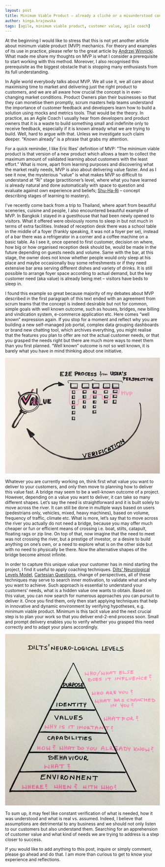 ```yaml
---
layout: post
title: Minimum Viable Product – already a cliché or a misunderstood concept?
author: kinga.krajewska
tags: [agile, minimum viable product, customer value, agile coach]
---
```


At the beginning I would like to stress that this is not yet another article about minimum viable product (MVP) mechanics. For theory and examples of its use in practice, please refer to the great article by [Andrzej Winnicki](http://allegro.tech/2015/01/story-about-delivering-products-part2.html). What made me share my thoughts on MVP is what I consider a prerequisite to start working with this method. Moreover, I also recognised this prerequisite as the biggest obstacle that is stopping many enthusiasts from its full understanding. 

In Agile world everybody talks about MVP. We all use it, we all care about maximising time to market and delivering just the right product to customers, and we are all aware how crucial the concept is in ever-changing market conditions.  Product Owners plan their businesses so that they can monetise them promptly, scrum masters help teams understand the importance of customer feedback and developers learn how to build a solution using mocks and metrics tools. That would be the theory. In practice, as an Agile Coach I usually hear from developers and product owners that it is a waste to build something small and indefinite only to receive feedback, especially if it is known already what we are trying to build. Well, hard to argue with that. Unless we investigate such claim deeper. “Known already” is a phrase that grabs my attention. 

For a quick reminder, I like Eric Ries’ definition of MVP: “The minimum viable product is that version of a new product which allows a team to collect the maximum amount of validated learning about customers with the least effort.” What is more, apart from learning purposes and discovering what the market really needs, MVP is also about delivering value faster. And as I see it now, the mysterious “value” is what makes MVP so difficult to understand at “Ri” stage (practitioner’s level, where what you have learned is already natural and done automatically with space to question and evaluate against own experience and beliefs; [Shu-Ha-Ri](http://alistair.cockburn.us/Shu+Ha+Ri) – concept describing stages of learning to mastery).

I’ve recently come back from a trip to Thailand, where apart from beautiful sceneries, cuisine and people, I also encountered beautiful example of MVP. In Bangkok I stayed in a guesthouse that had been newly opened to visitors.  What it offered were obviously rooms to sleep in but not much in terms of extra facilities. Instead of reception desk there was a school table in the middle of a foyer (frankly speaking, it was not a foyer per se), instead of a bar there was a refrigerator in a corner and a coffee machine on a basic table. As I see it, once opened to first customer, decision on where, how big or how organised reception desk should be, would be made in the future depending on guests needs and volume. Same with the bar, at this stage, the owner does not know whether people would only sleep at his place and maybe occasionally buy some refreshments or if they need extensive bar area serving different dishes and variety of drinks. It is still possible to arrange foyer space according to actual demand, but the key customer need (aka value) is already being met – visitors have beds to sleep in.

I found this example so great because majority of my debates about MVP described in the first paragraph of this text ended with an agreement from scrum teams that the concept is indeed desirable but not for common, simple goals with well known outcome, such as houses, bridges, new billing and vindication system, e-commerce application etc.  Here comes “well known” expression again. If you stop for a moment and reflect why you are building a new self-managed job portal, complex data grouping dashboards or brand new chatting tool, which archives everything, you might realise that the features you plan to offer are not the actual customer needs, or that you grasped the needs right but there are much more ways to meet them than you first planned. “Well known” outcome is not so well known, it is barely what you have in mind thinking about one initiative.  

![MVP with Value Search Model](/img/articles/2016-03-22-minimum-viable-product-cliche/MVP-with-Value-Search-model.jpg "MVP with Value Search Model")

Whatever you are currently working on, think first what value you want to deliver to your customers, and only then move to planning how to deliver this value fast. A bridge may seem to be a well-known outcome of a project. However, depending on a value you want to deliver, it can take so many different shapes. Let’s say the need is straightforward and it is built solely to move across the river.  It can still be done in multiple ways based on users (pedestrians only, vehicles, mixed, heavy machines), based on volume, frequency of traffic, climate etc. What is more, let’s say that to move across the river you actually do not need a bridge, because you may offer much cheaper or fun or efficient means of crossing i.e. boat, stilts, catapult, floating rags or zip line. On top of that, now imagine that the need to meet was not crossing the river, but a prestige of investor, or a desire to build anything on one’s own, or a need to explore what is on the other side but with no need to physically be there. Now the alternative shapes of the bridge become almost infinite.  

In order to capture this unique value your customer has in mind starting the project, I find it useful to apply coaching techniques. [Dilts' Neurological Levels Model](http://www.skillsyouneed.com/lead/logical-levels.html), [Cartesian Questions](http://communicatingexcellence.com/cartesian-questions/), change of perspectives, all of these techniques may serve to search inner motivation, to validate what and why you want to achieve. Such approach is essential to understand your customers’ needs, what is a hidden value one wants to obtain. Based on this value, you can now search for numerous approaches you can pursuit to deliver it. Once you find them, only then start applying techniques that help in innovative and dynamic environment by verifying hypotheses, e.g. minimum viable product. Minimum is this tacit value and the next crucial step is to plan your work so that you deliver end-2-end process soon. Small and prompt delivery enables you to verify whether you grasped this need correctly and to adapt your plans accordingly.

![Dilts Neuro-Logical Levels Model](/img/articles/2016-03-22-minimum-viable-product-cliche/Dilts-neuro-logical-levels-model.jpg "Dilts Neuro-Logical Levels Model")

To sum up, it may feel like constant verification of what is needed, how it was understood and what is real vs. assumed. Indeed, I believe that assumptions are detrimental to any business and we should not only listen to our customers but also understand them. Searching for an apprehension of customer value and what kind of needs we are trying to address is a step closer to success.

If you would like to add anything to this post, inquire or simply comment, please go ahead and do that. I am more than curious to get to know your experience and reflections. 

